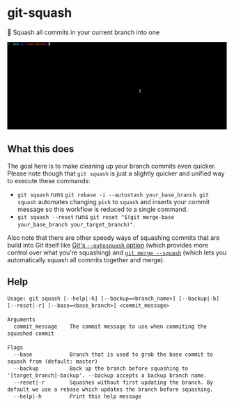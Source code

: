 # git-squash

👏 Squash all commits in your current branch into one

![](demo.gif)

## What this does

The goal here is to make cleaning up your branch commits even quicker. Please note though that `git squash` is just a slightly quicker and unified way to execute these commands:

- `git squash` runs `git rebase -i --autostash your_base_branch`. `git squash` automates changing `pick` to `squash` and inserts your commit message so this workflow is reduced to a single command.
- `git squash --reset` runs `git reset "$(git merge-base your_base_branch your_target_branch)"`.

Also note that there are other speedy ways of squashing commits that are build into Git itself like [Git's `--autosquash` option](https://git-scm.com/docs/git-rebase#Documentation/git-rebase.txt---autosquash) (which provides more control over what you're squashing) and [`git merge --squash`](https://git-scm.com/docs/git-merge#Documentation/git-merge.txt---squash) (which lets you automatically squash all commits together and merge).

## Help

```
Usage: git squash [--help|-h] [--backup=<branch_name>] [--backup|-b] [--reset|-r] [--base=<base_branch>] <commit_message>

Arguments
  commit_message    The commit message to use when commiting the squashed commit

Flags
  --base            Branch that is used to grab the base commit to squash from (default: master)
  --backup          Back up the branch before squashing to '[target_branch]-backup'. --backup accepts a backup branch name.
  --reset|-r        Squashes without first updating the branch. By default we use a rebase which updates the branch before squashing.
  --help|-h         Print this help message
```
